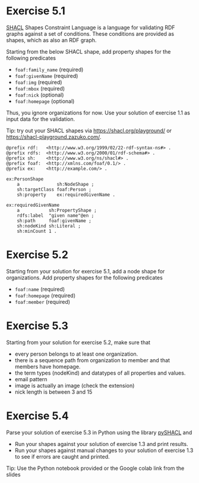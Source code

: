 # Exercise 5.1

[SHACL](https://www.w3.org/TR/shacl/) Shapes Constraint Language is 
a language for validating RDF graphs against a set of conditions.
These conditions are provided as shapes, which as also an RDF graph.

Starting from the below SHACL shape, add property shapes for the following predicates
- `foaf:family_name` (required)
- `foaf:givenName` (required)
- `foaf:img` (required)
- `foaf:mbox` (required)
- `foaf:nick` (optional)
- `foaf:homepage` (optional)

Thus, you ignore organizations for now.
Use your solution of exercise 1.1 as input data for the validation.

Tip: try out your SHACL shapes via <https://shacl.org/playground/> 
or <https://shacl-playground.zazuko.com/>.

```turtle
@prefix rdf:   <http://www.w3.org/1999/02/22-rdf-syntax-ns#> .
@prefix rdfs:  <http://www.w3.org/2000/01/rdf-schema#> .
@prefix sh:    <http://www.w3.org/ns/shacl#> .
@prefix foaf:  <http://xmlns.com/foaf/0.1/> .
@prefix ex:    <http://example.com/> .

ex:PersonShape
    a              sh:NodeShape ;
    sh:targetClass foaf:Person ;
    sh:property    ex:requiredGivenName .

ex:requiredGivenName
    a           sh:PropertyShape ;
    rdfs:label  "given name"@en ;
    sh:path     foaf:givenName ;
    sh:nodeKind sh:Literal ;
    sh:minCount 1 .
```

# Exercise 5.2

Starting from your solution for exercise 5.1, add a node shape for organizations. Add property shapes for the following predicates
- `foaf:name` (required)
- `foaf:homepage` (required)
- `foaf:member` (required)


# Exercise 5.3

Starting from your solution for exercise 5.2, make sure that 

- every person belongs to at least one organization.
- there is a sequence path from organization to member and that members have homepage.
- the term types (nodeKind) and datatypes of all properties and values.
- email pattern
- image is actually an image (check the extension)
- nick length is between 3 and 15


# Exercise 5.4

Parse your solution of exercise 5.3 in Python using the library [pySHACL](https://github.com/zazuko/rdf-validate-shacl) and

- Run your shapes against your solution of exercise 1.3 and print results.
- Run your shapes against manual changes to your solution of exercise 1.3 to see if errors are caught and printed.

Tip: Use the Python notebook provided or the Google colab link from the slides
